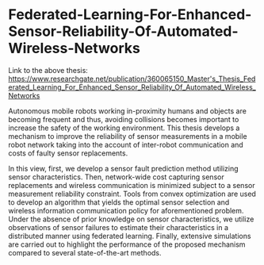 # Federated-Learning-For-Enhanced-Sensor-Reliability-Of-Automated-Wireless-Networks

Link to the above thesis: https://www.researchgate.net/publication/360065150_Master's_Thesis_Federated_Learning_For_Enhanced_Sensor_Reliability_Of_Automated_Wireless_Networks

Autonomous mobile robots working in-proximity humans and objects are becoming frequent and thus, avoiding collisions becomes important to increase the safety of the working environment. This thesis develops a mechanism to improve the reliability of sensor measurements in a mobile robot network taking into the account of inter-robot communication and costs of faulty sensor replacements. 

In this view, first, we develop a sensor fault prediction method utilizing sensor characteristics. Then, network-wide cost capturing sensor replacements and wireless communication is minimized subject to a sensor measurement reliability constraint. Tools from convex optimization are used to develop an algorithm that yields the optimal sensor selection and wireless information communication policy for aforementioned problem. Under the absence of prior knowledge on sensor characteristics, we utilize observations of sensor failures to estimate their characteristics in a distributed manner using federated learning. Finally, extensive simulations are carried out to highlight the performance of the proposed mechanism compared to several state-of-the-art methods.
